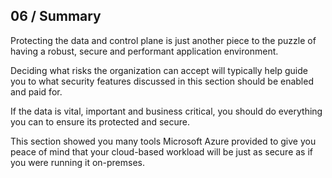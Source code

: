 ## 06 / Summary

Protecting the data and control plane is just another piece to the puzzle of having a robust, secure and performant application environment.

Deciding what risks the organization can accept will typically help guide you to what security features discussed in this section should be enabled and paid for.

If the data is vital, important and business critical, you should do everything you can to ensure its protected and secure.

This section showed you many tools Microsoft Azure provided to give you peace of mind that your cloud-based workload will be just as secure as if you were running it on-premses.
